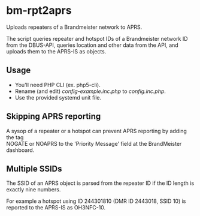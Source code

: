 # bm-rpt2aprs

Uploads repeaters of a Brandmeister network to APRS.

The script queries repeater and hotspot IDs of a Brandmeister network ID
from the DBUS-API, queries location and other data from the
API, and uploads them to the APRS-IS as objects.

## Usage

- You'll need PHP CLI (ex. php5-cli).
- Rename (and edit) *config-example.inc.php* to *config.inc.php*.
- Use the provided systemd unit file.

## Skipping APRS reporting

A sysop of a repeater or a hotspot can prevent APRS reporting by adding the tag  
NOGATE or NOAPRS to the 'Priority Message' field at the BrandMeister dashboard.

## Multiple SSIDs

The SSID of an APRS object is parsed from the repeater ID if the ID length is
exactly nine numbers.

For example a hotspot using ID 244301810 (DMR ID 2443018, SSID 10) is reported
to the APRS-IS as OH3NFC-10.
